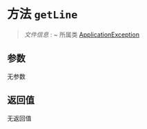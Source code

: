 # 方法 `getLine`

> *文件信息* : ~
> 所属类 [ApplicationException](../ApplicationException.md)




## 参数


无参数


## 返回值

无返回值
